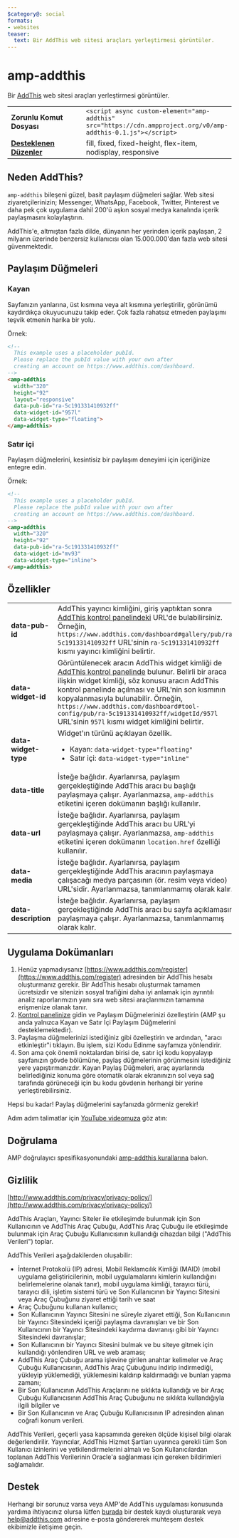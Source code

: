 ```yaml
---
$category@: social
formats:
- websites
teaser:
  text: Bir AddThis web sitesi araçları yerleştirmesi görüntüler.
---
```



<!--
Copyright 2018 The AMP HTML Authors. All Rights Reserved.

Licensed under the Apache License, Version 2.0 (the "License");
you may not use this file except in compliance with the License.
You may obtain a copy of the License at

      http://www.apache.org/licenses/LICENSE-2.0

Unless required by applicable law or agreed to in writing, software
distributed under the License is distributed on an "AS-IS" BASIS,
WITHOUT WARRANTIES OR CONDITIONS OF ANY KIND, either express or implied.
See the License for the specific language governing permissions and
limitations under the License.
-->

# amp-addthis

Bir [AddThis](https://www.addthis.com) web sitesi araçları yerleştirmesi görüntüler.

<table>
  <tr>
    <td width="40%"><strong>Zorunlu Komut Dosyası</strong></td>
    <td><code>&lt;script async custom-element="amp-addthis" src="https://cdn.ampproject.org/v0/amp-addthis-0.1.js"&gt;&lt;/script&gt;</code></td>
  </tr>
  <tr>
    <td class="col-fourty"><strong><a href="{{g.doc('/content/amp-dev/documentation/guides-and-tutorials/develop/style_and_layout/control_layout.md', locale=doc.locale).url.path}}">Desteklenen Düzenler</a></strong></td>
    <td>fill, fixed, fixed-height, flex-item, nodisplay, responsive</td>
  </tr>
</table>


## Neden AddThis?

`amp-addthis` bileşeni güzel, basit paylaşım düğmeleri sağlar. Web sitesi ziyaretçilerinizin; Messenger, WhatsApp, Facebook, Twitter, Pinterest ve daha pek çok uygulama dahil 200'ü aşkın sosyal medya kanalında içerik paylaşmasını kolaylaştırın.

AddThis'e, altmıştan fazla dilde, dünyanın her yerinden içerik paylaşan, 2 milyarın üzerinde benzersiz kullanıcısı olan 15.000.000'dan fazla web sitesi güvenmektedir.

## Paylaşım Düğmeleri

### Kayan

Sayfanızın yanlarına, üst kısmına veya alt kısmına yerleştirilir, görünümü kaydırdıkça okuyucunuzu takip eder. Çok fazla rahatsız etmeden paylaşımı teşvik etmenin harika bir yolu.

Örnek:
```html
<!--
  This example uses a placeholder pubId.
  Please replace the pubId value with your own after
  creating an account on https://www.addthis.com/dashboard.
-->
<amp-addthis
  width="320"
  height="92"
  layout="responsive"
  data-pub-id="ra-5c191331410932ff"
  data-widget-id="957l"
  data-widget-type="floating">
</amp-addthis>
```

### Satır içi

Paylaşım düğmelerini, kesintisiz bir paylaşım deneyimi için içeriğinize entegre edin.

Örnek:
```html
<!--
  This example uses a placeholder pubId.
  Please replace the pubId value with your own after
  creating an account on https://www.addthis.com/dashboard.
-->
<amp-addthis
  width="320"
  height="92"
  data-pub-id="ra-5c191331410932ff"
  data-widget-id="mv93"
  data-widget-type="inline">
</amp-addthis>
```

## Özellikler

<table>
  <tr>
    <td width="40%"><strong>data-pub-id</strong></td>
    <td>AddThis yayıncı kimliğini, giriş yaptıktan sonra <a href="https://addthis.com/dashboard">AddThis kontrol panelindeki</a> URL'de bulabilirsiniz. Örneğin, <code>https://www.addthis.com/dashboard#gallery/pub/ra-5c191331410932ff</code> URL'sinin <code>ra-5c191331410932ff</code> kısmı yayıncı kimliğini belirtir.</td>
  </tr>
  <tr>
    <td width="40%"><strong>data-widget-id</strong></td>
    <td>Görüntülenecek aracın AddThis widget kimliği de <a href="https://addthis.com/dashboard">AddThis kontrol panelinde</a> bulunur. Belirli bir araca ilişkin widget kimliği, söz konusu aracın AddThis kontrol panelinde açılması ve URL'nin son kısmının kopyalanmasıyla bulunabilir. Örneğin, <code>https://www.addthis.com/dashboard#tool-config/pub/ra-5c191331410932ff/widgetId/957l</code> URL'sinin <code>957l</code> kısmı widget kimliğini belirtir.</td>
  </tr>
  <tr>
    <td width="40%"><strong>data-widget-type</strong></td>
    <td>Widget'ın türünü açıklayan özellik.
      <ul>
        <li>Kayan: <code>data-widget-type="floating"</code></li>
        <li>Satır içi: <code>data-widget-type="inline"</code></li>
      </ul></td>
    </tr>
    <tr>
      <td width="40%"><strong>data-title</strong></td>
      <td>İsteğe bağlıdır. Ayarlanırsa, paylaşım gerçekleştiğinde AddThis aracı bu başlığı paylaşmaya çalışır. Ayarlanmazsa, <code>amp-addthis</code> etiketini içeren dokümanın başlığı kullanılır.</td>
    </tr>
    <tr>
      <td width="40%"><strong>data-url</strong></td>
      <td>İsteğe bağlıdır. Ayarlanırsa, paylaşım gerçekleştiğinde AddThis aracı bu URL'yi paylaşmaya çalışır. Ayarlanmazsa, <code>amp-addthis</code> etiketini içeren dokümanın <code>location.href</code> özelliği kullanılır.</td>
    </tr>
    <tr>
      <td width="40%"><strong>data-media</strong></td>
      <td>İsteğe bağlıdır. Ayarlanırsa, paylaşım gerçekleştiğinde AddThis aracının paylaşmaya çalışacağı medya parçasının (ör. resim veya video) URL'sidir. Ayarlanmazsa, tanımlanmamış olarak kalır.</td>
    </tr>
    <tr>
      <td width="40%"><strong>data-description</strong></td>
      <td>İsteğe bağlıdır. Ayarlanırsa, paylaşım gerçekleştiğinde AddThis aracı bu sayfa açıklamasını paylaşmaya çalışır. Ayarlanmazsa, tanımlanmamış olarak kalır.</td>
    </tr>
  </table>

## Uygulama Dokümanları

1. Henüz yapmadıysanız [https://www.addthis.com/register](https://www.addthis.com/register) adresinden bir AddThis hesabı oluşturmanız gerekir. Bir AddThis hesabı oluşturmak tamamen ücretsizdir ve sitenizin sosyal trafiğini daha iyi anlamak için ayrıntılı analiz raporlarımızın yanı sıra web sitesi araçlarımızın tamamına erişmenize olanak tanır.
1. [Kontrol panelinize](https://addthis.com/dashboard) gidin ve Paylaşım Düğmelerinizi özelleştirin (AMP şu anda yalnızca Kayan ve Satır İçi Paylaşım Düğmelerini desteklemektedir).
1. Paylaşma düğmelerinizi istediğiniz gibi özelleştirin ve ardından, "aracı etkinleştir"i tıklayın. Bu işlem, sizi Kodu Edinme sayfamıza yönlendirir.
1. Son ama çok önemli noktalardan birisi de, satır içi kodu kopyalayıp sayfanızın gövde bölümüne, paylaş düğmelerinin görünmesini istediğiniz yere yapıştırmanızdır. Kayan Paylaş Düğmeleri, araç ayarlarında belirlediğiniz konuma göre otomatik olarak ekranınızın sol veya sağ tarafında görüneceği için bu kodu gövdenin herhangi bir yerine yerleştirebilirsiniz.

Hepsi bu kadar! Paylaş düğmelerini sayfanızda görmeniz gerekir!

Adım adım talimatlar için [YouTube videomuza](https://www.youtube.com/watch?v=BSkuAB4er2o) göz atın:
<amp-youtube width="480" height="270" data-videoid="BSkuAB4er2o" layout="responsive"></amp-youtube>

## Doğrulama

AMP doğrulayıcı spesifikasyonundaki [amp-addthis kurallarına](https://github.com/ampproject/amphtml/blob/master/extensions/amp-addthis/validator-amp-addthis.protoascii) bakın.

## Gizlilik

[http://www.addthis.com/privacy/privacy-policy/](http://www.addthis.com/privacy/privacy-policy/)

AddThis Araçları, Yayıncı Siteler ile etkileşimde bulunmak için Son Kullanıcının ve AddThis Araç Çubuğu, AddThis Araç Çubuğu ile etkileşimde bulunmak için Araç Çubuğu Kullanıcısının kullandığı cihazdan bilgi ("AddThis Verileri") toplar.

AddThis Verileri aşağıdakilerden oluşabilir:

* İnternet Protokolü (IP) adresi, Mobil Reklamcılık Kimliği (MAID) (mobil uygulama geliştiricilerinin, mobil uygulamalarını kimlerin kullandığını belirlemelerine olanak tanır), mobil uygulama kimliği, tarayıcı türü, tarayıcı dili, işletim sistemi türü ve Son Kullanıcının bir Yayıncı Sitesini veya Araç Çubuğunu ziyaret ettiği tarih ve saat
* Araç Çubuğunu kullanan kullanıcı;
* Son Kullanıcının Yayıncı Sitesini ne süreyle ziyaret ettiği, Son Kullanıcının bir Yayıncı Sitesindeki içeriği paylaşma davranışları ve bir Son Kullanıcının bir Yayıncı Sitesindeki kaydırma davranışı gibi bir Yayıncı Sitesindeki davranışlar;
* Son Kullanıcının bir Yayıncı Sitesini bulmak ve bu siteye gitmek için kullandığı yönlendiren URL ve web araması;
* AddThis Araç Çubuğu arama işlevine girilen anahtar kelimeler ve Araç Çubuğu Kullanıcısının, AddThis Araç Çubuğunu indirip indirmediği, yükleyip yüklemediği, yüklemesini kaldırıp kaldırmadığı ve bunları yapma zamanı;
* Bir Son Kullanıcının AddThis Araçlarını ne sıklıkta kullandığı ve bir Araç Çubuğu Kullanıcısının AddThis Araç Çubuğunu ne sıklıkta kullandığıyla ilgili bilgiler ve
* Bir Son Kullanıcının ve Araç Çubuğu Kullanıcısının IP adresinden alınan coğrafi konum verileri.

AddThis Verileri, geçerli yasa kapsamında gereken ölçüde kişisel bilgi olarak değerlendirilir. Yayıncılar, AddThis Hizmet Şartları uyarınca gerekli tüm Son Kullanıcı izinlerini ve yetkilendirmelerini almalı ve Son Kullanıcılardan toplanan AddThis Verilerinin Oracle'a sağlanması için gereken bildirimleri sağlamalıdır.

## Destek

Herhangi bir sorunuz varsa veya AMP'de AddThis uygulaması konusunda yardıma ihtiyacınız olursa lütfen [burada](https://www.addthis.com/support/) bir destek kaydı oluşturarak veya [help@addthis.com](mailto%3ahelp@addthis.com) adresine e-posta göndererek muhteşem destek ekibimizle iletişime geçin.
